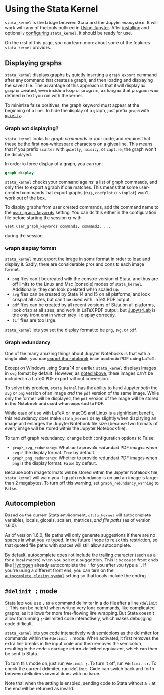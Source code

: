 # Using the Stata Kernel

`stata_kernel` is the bridge between Stata and the Jupyter ecosystem. It will work with any of the tools outlined in [Using Jupyter](../using_jupyter/intro.md). After [installing](../getting_started.md) and optionally [configuring](../getting_started.md#configuration) `stata_kernel`, it should be ready for use.

On the rest of this page, you can learn more about some of the features `stata_kernel` provides.

## Displaying graphs

`stata_kernel` displays graphs by quietly inserting a `graph export` command after any command that creates a graph, and then loading and displaying the saved file. The advantage of this approach is that it will display _all_ graphs created, even inside a loop or program, as long as that program was defined in text you run with the kernel.

To minimize false positives, the graph keyword must appear at the beginning of a line. To hide the display of a graph, just prefix `graph` with [`quietly`](https://www.stata.com/help.cgi?quietly).

### Graph not displaying?

`stata_kernel` looks for _graph commands_ in your code, and requires that these be the first non-whitespace characters on a given line. This means that if you prefix `scatter` with `quietly`, `noisily`, or `capture`, the graph won't be displayed.

In order to force display of a graph, you can run:
```do
graph display
```

`stata_kernel` checks your command against a list of graph commands, and only tries to export a graph if one matches. This means that some user-created commands that export graphs (e.g., `coefplot` or `vioplot`) won't work out of the box.

To display graphs from user created commands, add the command name to the
[`user_graph_keywords`](../../getting_started#user_graph_keywords) setting. You
can do this either in the configuration file before starting the session or with
```
%set user_graph_keywords command1, command2, ...
```
during the session.

### Graph display format

`stata_kernel` must export the image in some format in order to load and display it. Sadly, there are considerable pros and cons to each image format:

- `png` files can't be created with the console version of Stata, and thus are off limits to the Linux and Mac (console) modes of `stata_kernel`. Additionally, they can look pixelated when scaled up.
- `svg` files can be created by Stata 14 and 15 on all platforms, and look crisp at all sizes, but can't be used with LaTeX PDF output.
- `pdf` files can be created by all recent versions of Stata on all platforms, look crisp at all sizes, and work in LaTeX PDF output, but [JupyterLab](../../using_jupyter/lab) is the only front end in which they'll display correctly.
- `tif` files are too large.

`stata_kernel` lets you set the display format to be `png`, `svg`, or `pdf`.

### Graph redundancy

One of the many amazing things about Jupyter Notebooks is that with a single click, you can [export the notebook](https://nbconvert.readthedocs.io/en/latest/) to an aesthetic PDF using LaTeX.

Except on Windows using Stata 14 or earlier, `stata_kernel` displays images in `svg` format by default. However, as [noted above](#graph-display-format), these images can't be included in a LaTeX PDF export without conversion.

To solve this problem, `stata_kernel` has the ability to hand Jupyter _both_ the `svg` or `png` version of an image _and_ the `pdf` version of the same image. While only the former will be displayed, the `pdf` version of the image will be stored in the Notebook and used when exported to PDF.

While ease of use with LaTeX on macOS and Linux is a significant benefit, this redundancy does make `stata_kernel` delay slightly when displaying an image and enlarges the Jupyter Notebook file size (because two formats of every image will be stored within the Jupyter Notebook file).

To turn off graph redundancy, change both configuration options to False:

- `graph_svg_redundancy`: Whether to provide redundant PDF images when `svg` is the display format. `True` by default.
- `graph_png_redundancy`: Whether to provide redundant PDF images when `png` is the display format. `False` by default.

Because both image formats will be stored within the Jupyter Notebook file, `stata_kernel` will warn you if graph redundancy is on and an image is larger than 2 megabytes. To turn off this warning, set `graph_redundancy_warning` to `False`.

## Autocompletion

Based on the current Stata environment, `stata_kernel` will autocomplete variables, locals, globals, scalars, matrices, _and file paths_ (as of version 1.6.0).

As of version 1.6.0, file paths will only generate suggestions if there are no spaces in what you've typed. In the future I hope to relax this restriction, so that quoted file paths with spaces will still allow autocomplete.

By default, autocomplete does not include the trailing character (such as a `'` for a local macro) when you select a suggestion. This is because front ends like [Hydrogen](../../using_jupyter/atom) already autocomplete the `'` for you after you type a `` ` ``. If you're using a different front end, you can turn on the [`autocomplete_closing_symbol`](../../getting_started#autocomplete_closing_symbol) setting so that locals include the ending `'`.

## `#delimit ;` mode

Stata lets you use [`;` as a command
delimiter](https://www.stata.com/help.cgi?delimit) in a do file after a line
`#delimit ;`. This can be helpful when writing very long commands, like
complicated graphs, as it allows for more free-flowing line wrapping. But Stata
doesn't allow for running `;`-delimited code interactively, which makes
debugging code difficult.

`stata_kernel` lets you code interactively with semicolons as the delimiter for commands within the `#delimit ;` mode. When activated, it first removes the extra line breaks in the input code and then removes the semicolon, resulting in the code's carriage return-delimited equivalent, which can then be sent to Stata.

To turn this mode on, just run `#delimit ;`. To turn it off, run `#delimit cr`. To check the current delimiter, run `%delimit`. Code can switch back and forth between delimiters several times with no issue.

Note that when the setting is enabled, sending code to Stata without a `;` at the end will be returned as invalid.

